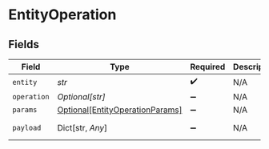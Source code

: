 # EntityOperation


## Fields

| Field                                                                           | Type                                                                            | Required                                                                        | Description                                                                     | Example                                                                         |
| ------------------------------------------------------------------------------- | ------------------------------------------------------------------------------- | ------------------------------------------------------------------------------- | ------------------------------------------------------------------------------- | ------------------------------------------------------------------------------- |
| `entity`                                                                        | *str*                                                                           | :heavy_check_mark:                                                              | N/A                                                                             |                                                                                 |
| `operation`                                                                     | *Optional[str]*                                                                 | :heavy_minus_sign:                                                              | N/A                                                                             | updateEntity                                                                    |
| `params`                                                                        | [Optional[EntityOperationParams]](../../models/shared/entityoperationparams.md) | :heavy_minus_sign:                                                              | N/A                                                                             |                                                                                 |
| `payload`                                                                       | Dict[str, *Any*]                                                                | :heavy_minus_sign:                                                              | N/A                                                                             | [object Object]                                                                 |